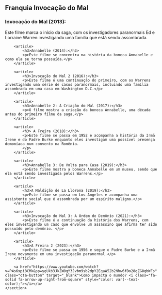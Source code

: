 
<main>
    <section id="problemas" class="conteudo">
        <h2>Franquia Invocação do Mal</h2>
        <article>
            <h3>Invocação do Mal (2013):</h3>
            <p>Este filme marca o início da saga, com os investigadores paranormais Ed e Lorraine Warren investigando uma família que está sendo assombrada.</p>
        </article>

        <article>
            <h3>Annabelle (2014):</h3>
            <p>Este filme se concentra na história da boneca Annabelle e como ela se torna possuída.</p>
        </article>

        <article>
            <h3>Invocação do Mal 2 (2016):</h3>
            <p>Este filme é uma continuação do primeiro, com os Warrens investigando uma série de casos paranormais, incluindo uma família assombrada em uma casa em Washington D.C.</p>
        </article>

        <article>
            <h3>Annabelle 2: A Criação do Mal (2017):</h3>
            <p>O filme mostra a criação da boneca Annabelle, uma década antes do primeiro filme da saga.</p>
        </article>

        <article>
            <h3> A Freira (2018):</h3>
            <p>Este filme se passa em 1952 e acompanha a história da Irmã Irene e do Padre Burke enquanto eles investigam uma possível presença demoníaca num convento na Romênia.
            </p>
        </article>

        <article>
            <h3>Annabelle 3: De Volta para Casa (2019):</h3>
            <p>Este filme mostra a boneca Annabelle em um museu, sendo que ela está sendo investigada pelos Warrens.</p>
        </article>

        <article>
            <h3>A Maldição de La Llorona (2019):</h3>
            <p>Este filme se passa em Los Angeles e acompanha uma assistente social que é assombrada por um espírito maligno.</p>
        </article>

        <article>
            <h3>Invocação do Mal 3: A Ordem do Demônio (2021):</h3>
            <p>Este filme é a continuação da história dos Warrens, com eles investigando um caso que envolve um assassino que afirma ter sido possuído pelo demônio. </p>
        </article>

        <article>
            <h3>A Freira 2 (2023):</h3>
            <p>Este filme se passa em 1956 e segue o Padre Burke e a Irmã Irene novamente em uma investigação paranormal.</p>
        </article>

        <a href="https://www.youtube.com/watch?v=P4s6xpi8CMk&pp=ygUkb3JkZW0gY3Jvbm9sb2dpY2EgaW52b2Nhw6fDo28gZG8gbWFs" class="cta-button" target="_blank">Como impacta o mundo? <i class="fa-solid fa-arrow-up-right-from-square" style="color: var(--text-color);"></i></a>
    </section>
